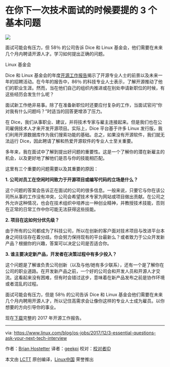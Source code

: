在你下一次技术面试的时候要提的 3 个基本问题
======
![](https://www.linux.com/sites/lcom/files/styles/rendered_file/public/os-jobs_0.jpg?itok=nDf5j7xC)

面试可能会有压力，但 58％ 的公司告诉 Dice 和 Linux 基金会，他们需要在未来几个月内聘请开源人才。学习如何提出正确的问题。

Linux 基金会

Dice 和 Linux 基金会的年度[开源工作报告][1]揭示了开源专业人士的前景以及未来一年的招聘活动。在今年的报告中，86％ 的科技专业人士表示，了解开源推动了他们的职业生涯。然而，当在他们自己的组织内推进或在别处申请新职位的时候，有这些经历会发生什么呢？

面试新工作绝非易事。除了在准备新职位时还要应付复杂的工作，当面试官问“你对我有什么问题吗？”时适当的回答更增添了压力。

在 Dice，我们从事职业、建议，并将技术专家与雇主连接起来。但是我们也在公司雇佣技术人才来开发开源项目。实际上，Dice 平台基于许多 Linux 发行版，我们利用开源数据库作为我们搜索功能的基础。总之，如果没有开源软件，我们就无法运行 Dice，因此聘请了解和热爱开源软件的专业人士至关重要。

多年来，我在面试中了解到提出好问题的重要性。这是一个了解你的潜在新雇主的机会，以及更好地了解他们是否与你的技能相匹配。

这里有三个重要的问题需要以及其重要的原因：

**1\. 公司对员工在空闲时间致力于开源项目或编写代码的立场是什么？**

这个问题的答案会告诉正在面试的公司的很多信息。一般来说，只要它与你在该公司所从事的工作没有冲突，公司会希望技术专家为网站或项目做出贡献。在公司之外允许这种情况，也会在技术组织中培养出一种创业精神，并教授技术技能，否则在正常的日常工作中你可能无法获得这些技能。

**2\. 项目在这如何分优先级？**

由于所有的公司都成为了科技公司，所以在创新的客户面对技术项目与改进平台本身之间往往存在着分歧。你会努力保持现有的平台最新么？或者致力于公众开发新产品？根据你的兴趣，答案可以决定公司是否适合你。

**3\. 谁主要决定新产品，开发者在决策过程中有多少投入？**

这个问题是了解谁负责公司创新（以及与他/她有多少联系），还有一个是了解你在公司的职业道路。在开发新产品之前，一个好的公司会和开发人员和开源人才交流。这看起来没有困难，但有时会错过这步，意味着在新产品发布之前是协作环境或者混乱的过程。

面试可能会有压力，但是 58％ 的公司告诉 Dice 和 Linux 基金会他们需要在未来几个月内聘用开源人才，所以记住高需求会让像你这样的专业人士成为雇员。以你想要的方向引导你的事业。

现在[下载][2]完整的 2017 年开源工作报告。

--------------------------------------------------------------------------------

via: https://www.linux.com/blog/os-jobs/2017/12/3-essential-questions-ask-your-next-tech-interview

作者：[Brian Hostetter][a]
译者：[geekpi](https://github.com/geekpi)
校对：[校对者ID](https://github.com/校对者ID)

本文由 [LCTT](https://github.com/LCTT/TranslateProject) 原创编译，[Linux中国](https://linux.cn/) 荣誉推出

[a]:https://www.linux.com/users/brianhostetter
[1]:https://www.linuxfoundation.org/blog/2017-jobs-report-highlights-demand-open-source-skills/
[2]:http://bit.ly/2017OSSjobsreport
